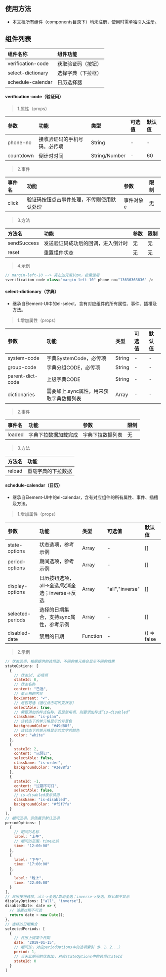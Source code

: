 ## 使用方法

* 本文档所有组件（components目录下）均未注册，使用时需单独引入注册。

## 组件列表

组件名称 | 组件功能
:--|:--
verification-code | 获取验证码（按钮）
select-dictionary | 选择字典（下拉框）
schedule-calendar | 日历选择器

#### verification-code（验证码）

> 1.属性（props）

参数 | 功能 | 类型 | 可选值 | 默认值
:--|:--|:--|:--|:--
phone-no | 接收验证码的手机号码，必传项 | String | - | -
countdown | 倒计时时间 | String/Number | - | 60

> 2.事件

事件名 | 功能 | 参数 | 限制
:--|:--|:--|:--
click | 验证码按钮点击事件处理，不传则使用默认处理 | 事件对象e | 无

> 3.方法

方法名 | 功能 | 参数 | 限制
:--|:--|:--|:--
sendSuccess | 发送验证码成功后的回调，进入倒计时 | 无 | 无
reset | 重置组件状态 | 无 | 无

> 4.示例

```js
// margin-left-10 --> 离左边元素10px，按需使用
<verification-code class="margin-left-10" phone-no="13636363636" />
```

#### select-dictionary（字典）

* 继承自Element-UI中的el-select，含有对应组件的所有属性、事件、插槽及方法。

> 1.增加属性（props）

参数 | 功能 | 类型 | 可选值 | 默认值
:--|:--|:--|:--|:--
system-code | 字典SystemCode，必传项 | String | - | -
group-code | 字典分组CODE，必传项 | String | - | -
parent-dict-code | 上级字典CODE | String | - | -
dictionaries | 需要加上.sync属性，用来获取字典数据列表 | Array | - | -

> 2.事件

事件名 | 功能 | 参数 | 限制
:--|:--|:--|:--
loaded | 字典下拉数据加载完成 | 字典下拉数据列表 | 无

> 3.方法

方法名 | 功能
:--|:--
reload | 重载字典的下拉数据

#### schedule-calendar（日历）

* 继承自Element-UI中的el-calendar，含有对应组件的所有属性、事件、插槽及方法。

> 1.增加属性（props）

参数 | 功能 | 类型 | 可选值 | 默认值
:--|:--|:--|:--|:--
state-options | 状态选项，参考示例 | Array | - | []
period-options | 期间选项，参考示例 | Array | - | []
display-options | 日历按钮选项，all->全选/取消全选；inverse->反选 | Array | "all","inverse" | []
selected-periods | 选择的日期集合，支持sync属性，参考示例 | Array | - | []
disabled-date | 禁用的日期 | Function | - | () => false

> 2.示例

```js
// 状态选项，根据提供的选项值，不同的单元格会显示不同的效果
stateOptions: [
  {
    // 状态id, 必填项
    stateId: 0,
    // 状态名称
    content: "已选",
    // 单元格的内容
    boxContent: "✔️",
    // 是否可选（通过点击可改变状态）
    selectAble: true,
    // 需要添加的样式名称，若是禁用项，则要添加样式“is-disabled”
    className: "is-plan",
    // 该状态下的单元格显示的背景色
    backgroundColor: "#49d88f",
    // 该状态下的单元格显示的文字的颜色
    color: "white"
  },
  {
    stateId: 2,
    content: "已预订",
    selectAble: false,
    className: "is-order",
    backgroundColor: "#3e88f2"
  },
  {
    stateId: -1,
    content: "过期不可订",
    selectAble: false,
    // is-disabled表示禁用
    className: "is-disabled",
    backgroundColor: "#f5f7fa"
  }
],
// 期间选项，示例展示默认选项
periodOptions: [
  {
    // 期间的名称
    label: "上午",
    // 期间的范围，time之前
    time: "12:00:00"
  },
  {
    label: "下午",
    time: "17:00:00"
  },
  {
    label: "晚上",
    time: "22:00:00"
  }
],
// 日历按钮选项，all->全选/取消全选；inverse->反选。默认都不显示
displayOptions: ["all", "inverse"],
disabledDate: date => {
  // 设置过期不可选
  return date < new Date();
},
// 选择的日期集合
selectedPeriods: [
  {
    // 日历上得某个日期
    date: "2019-01-15",
    // 期间ID，对应periodOptions中的选项索引（0、1、2...）
    period: 1,
    // 当天此期间的状态ID，对应stateOptions中的选项stateId
    stateId: 0
  }
]
```
